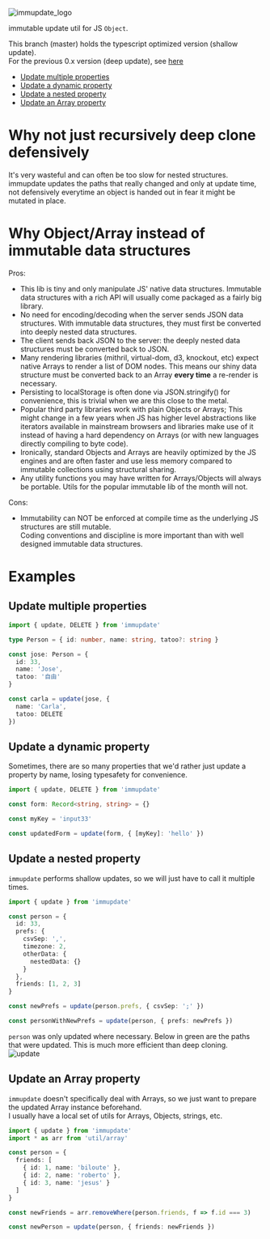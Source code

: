 ![immupdate_logo](http://i171.photobucket.com/albums/u320/boubiyeah/immupdate_logo_zpso5d7ao18.png)

immutable update util for JS `Object`.

This branch (master) holds the typescript optimized version (shallow update).  
For the previous 0.x version (deep update), see [here](https://github.com/AlexGalays/immupdate/tree/0.x)


* [Update multiple properties](#update-multiple-properties)
* [Update a dynamic property](#update-dynamic-property)
* [Update a nested property](#update-nested-property)
* [Update an Array property](#update-array-property)


# Why not just recursively deep clone defensively
It's very wasteful and can often be too slow for nested structures.
immupdate updates the paths that really changed and only at update time, not defensively everytime an object is handed out in fear it might be mutated in place.


# Why Object/Array instead of immutable data structures

Pros:

- This lib is tiny and only manipulate JS' native data structures. Immutable data structures with a rich API will usually come packaged as a fairly big library.
- No need for encoding/decoding when the server sends JSON data structures. With immutable data structures, they must first be converted into deeply nested data structures.
- The client sends back JSON to the server: the deeply nested data structures must be converted back to JSON.
- Many rendering libraries (mithril, virtual-dom, d3, knockout, etc) expect native Arrays to render a list of DOM nodes. This means our shiny data structure must be converted back to an Array **every time** a re-render is necessary.
- Persisting to localStorage is often done via JSON.stringify() for convenience, this is trivial when we are this close to the metal.
- Popular third party libraries work with plain Objects or Arrays; This might change in a few years when JS has higher level abstractions like iterators available in mainstream browsers and libraries make use of it instead of having a hard dependency on Arrays (or with new languages directly compiling to byte code).
- Ironically, standard Objects and Arrays are heavily optimized by the JS engines and are often faster and use less memory compared to immutable collections using structural sharing.
- Any utility functions you may have written for Arrays/Objects will always be portable. Utils for the popular immutable lib of the month will not.

Cons:

- Immutability can NOT be enforced at compile time as the underlying JS structures are still mutable.  
Coding conventions and discipline is more important than with well designed immutable data structures.


# Examples

<a name="update-multiple-properties"></a>
## Update multiple properties

```ts
import { update, DELETE } from 'immupdate'

type Person = { id: number, name: string, tatoo?: string }

const jose: Person = {
  id: 33,
  name: 'Jose',
  tatoo: '自由'
}

const carla = update(jose, {
  name: 'Carla',
  tatoo: DELETE
})
```


<a name="update-dynamic-property"></a>
## Update a dynamic property

Sometimes, there are so many properties that we'd rather just update a property by name, losing typesafety for convenience.  

```ts
import { update, DELETE } from 'immupdate'

const form: Record<string, string> = {}

const myKey = 'input33'

const updatedForm = update(form, { [myKey]: 'hello' })
```


<a name="update-nested-property"></a>
## Update a nested property

`immupdate` performs shallow updates, so we will just have to call it multiple times.

```ts
import { update } from 'immupdate'

const person = {
  id: 33,
  prefs: {
    csvSep: ',',
    timezone: 2,
    otherData: {
      nestedData: {}
    }
  },
  friends: [1, 2, 3]
}

const newPrefs = update(person.prefs, { csvSep: ';' })

const personWithNewPrefs = update(person, { prefs: newPrefs })
```

`person` was only updated where necessary. Below in green are the paths that were updated. This is much more efficient than deep cloning.  
![update](http://i171.photobucket.com/albums/u320/boubiyeah/Screen%20Shot%202015-04-19%20at%2000.15.12_zps4gvttcxd.png)


<a name="update-array-property"></a>
## Update an Array property

`immupdate` doesn't specifically deal with Arrays, so we just want to prepare the updated Array instance beforehand.  
I usually have a local set of utils for Arrays, Objects, strings, etc.  

```ts
import { update } from 'immupdate'
import * as arr from 'util/array'

const person = {
  friends: [
    { id: 1, name: 'biloute' },
    { id: 2, name: 'roberto' },
    { id: 3, name: 'jesus' }
  ]
}

const newFriends = arr.removeWhere(person.friends, f => f.id === 3)

const newPerson = update(person, { friends: newFriends })
```